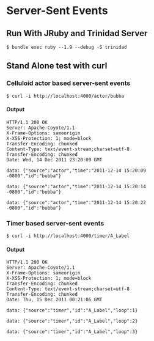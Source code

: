 # Server-Sent Events

## Run With JRuby and Trinidad Server

    $ bundle exec ruby --1.9 --debug -S trinidad

## Stand Alone test with curl

### Celluloid actor based server-sent events

    $ curl -i http://localhost:4000/actor/bubba

#### Output

    HTTP/1.1 200 OK
    Server: Apache-Coyote/1.1
    X-Frame-Options: sameorigin
    X-XSS-Protection: 1; mode=block
    Transfer-Encoding: chunked
    Content-Type: text/event-stream;charset=utf-8
    Transfer-Encoding: chunked
    Date: Wed, 14 Dec 2011 23:20:09 GMT

    data: {"source":"actor","time":"2011-12-14 15:20:09 -0800","id":"bubba"}

    data: {"source":"actor","time":"2011-12-14 15:20:14 -0800","id":"bubba"}

    data: {"source":"actor","time":"2011-12-14 15:20:22 -0800","id":"bubba"}

### Timer based server-sent events

    $ curl -i http://localhost:4000/timer/A_Label

#### Output

    HTTP/1.1 200 OK
    Server: Apache-Coyote/1.1
    X-Frame-Options: sameorigin
    X-XSS-Protection: 1; mode=block
    Transfer-Encoding: chunked
    Content-Type: text/event-stream;charset=utf-8
    Transfer-Encoding: chunked
    Date: Thu, 15 Dec 2011 00:21:06 GMT

    data: {"source":"timer","id":"A_Label","loop":1}

    data: {"source":"timer","id":"A_Label","loop":2}

    data: {"source":"timer","id":"A_Label","loop":3}


